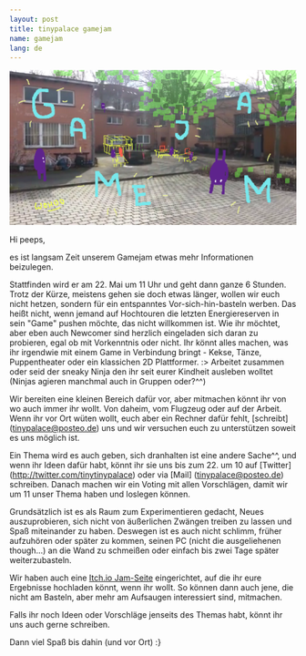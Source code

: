 ```yaml
---
layout: post
title: tinypalace gamejam
name: gamejam
lang: de
---
```


![](/assets/img/gamejam2.png)

Hi peeps,

es ist langsam Zeit unserem Gamejam etwas mehr Informationen beizulegen.

Stattfinden wird er am 22. Mai um 11 Uhr und geht dann ganze 6 Stunden.
Trotz der Kürze, meistens gehen sie doch etwas länger, wollen wir euch nicht hetzen, sondern für ein entspanntes Vor-sich-hin-basteln werben.
Das heißt nicht, wenn jemand auf Hochtouren die letzten Energiereserven in sein "Game" pushen möchte, das nicht willkommen ist. 
Wie ihr möchtet, aber eben auch Newcomer sind herzlich eingeladen sich daran zu probieren, egal ob mit Vorkenntnis oder nicht.
Ihr könnt alles machen, was ihr irgendwie mit einem Game in Verbindung bringt - Kekse, Tänze, Puppentheater oder ein klassichen 2D Plattformer. :>
Arbeitet zusammen oder seid der sneaky Ninja den ihr seit eurer Kindheit ausleben wolltet (Ninjas agieren manchmal auch in Gruppen oder?^^)

Wir bereiten eine kleinen Bereich dafür vor, aber mitmachen könnt ihr von wo auch immer ihr wollt. Von daheim, vom Flugzeug oder auf der Arbeit.
Wenn ihr vor Ort wüten wollt, euch aber ein Rechner dafür fehlt, [schreibt] (tinypalace@posteo.de) uns und wir versuchen euch zu unterstützen soweit es uns möglich ist.

Ein Thema wird es auch geben, sich dranhalten ist eine andere Sache^^, und wenn ihr Ideen dafür habt, könnt ihr sie uns bis zum 22. um 10 auf [Twitter] (http://twitter.com/tinytinypalace) oder via [Mail] (tinypalace@posteo.de) schreiben.
Danach machen wir ein Voting mit allen Vorschlägen, damit wir um 11 unser Thema haben und loslegen können. 

Grundsätzlich ist es als Raum zum Experimentieren gedacht, Neues auszuprobieren, sich nicht von äußerlichen Zwängen treiben zu lassen und Spaß miteinander zu haben.
Deswegen ist es auch nicht schlimm, früher aufzuhören oder später zu kommen, seinen PC (nicht die ausgeliehenen though...) an die Wand zu schmeißen oder einfach bis zwei Tage später weiterzubasteln.

Wir haben auch eine [Itch.io Jam-Seite](https://itch.io/jam/tinypalace) eingerichtet, auf die ihr eure Ergebnisse hochladen könnt, wenn ihr wollt. 
So können dann auch jene, die nicht am Basteln, aber mehr am Aufsaugen interessiert sind, mitmachen.

Falls ihr noch Ideen oder Vorschläge jenseits des Themas habt, könnt ihr uns auch gerne schreiben.

Dann viel Spaß bis dahin (und vor Ort) 
:}
